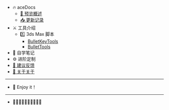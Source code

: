<!--
 * @Description: 
 * @Author: Bullet.S
 * @Date: 2019-12-19 10:44:07
 * @LastEditors: Bullet.S
 * @LastEditTime: 2019-12-19 17:59:24
 * @Email: animator.bullet@foxmail.com
 -->
- 🔥 aceDocs
    - [🌈 预览概述](Home.md)
    - [📥 更新记录](Update.md)
- ⚔️ 工具介绍
    - 1️⃣ 3ds Max 脚本
        - [BulletKeyTools](tools/BulletKeyTools.md)
        - [BulletTools](tools/BulletTools.md)
- 🔖 自学笔记
    <!-- - [1️⃣ Unity](notes/Unity.md)
    - [2️⃣ Unreal](notes/Unreal.md)
    - [3️⃣ Animation](notes/Animation.md)
    - [4️⃣ Rig](notes/Rig.md)
    - [5️⃣ VFX](notes/VFX.md)
    - [6️⃣ Render](notes/Render.md)
    - [7️⃣ Storyboard](notes/Storyboard.md)
    - [8️⃣ Shader](notes/Shader.md) -->
- ⚙️ 进阶定制
- [💭 建议反馈](Issues.md)
- [💊 关于关于](About.md)

---
- 🎉 Enjoy it！
---
- 💠💠💠💠💠💠💠💠💠💠